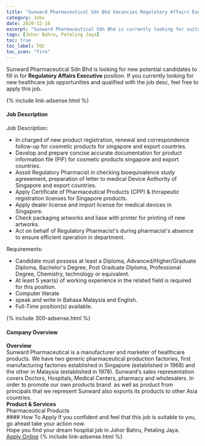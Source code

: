 ```yaml
---
title: "Sunward Pharmaceutical Sdn Bhd Vacancies Regulatory Affairs Executive" 
category: Jobs 
date: 2020-12-18 
excerpt: "Sunward Pharmaceutical Sdn Bhd is currently looking for suitable person to fill in the Regulatory Affairs Executive which positioned at Johor Bahru, Petaling Jaya" 
tags: [Johor Bahru, Petaling Jaya] 
toc: true 
toc_label: TOC 
toc_icon: "fire" 
--- 
```


<p>Sunward Pharmaceutical Sdn Bhd is looking for new potential candidates to fill in for <b>Regulatory Affairs Executive</b> position. If you currently looking for new healthcare job opportunities and qualified with the job desc, feel free to apply this job.
</p>{% include link-adsense.html %} 
<div><div><div><h4>Job Description</h4></div></div><div><div><span><div><div>Job Description:</div><ul><li>In charged of new product registration, renewal and correspondence follow-up for cosmetic products for singapore and export countries.</li><li>Develop and prepare concise accurate documentation for product information file (PIF) for cosmetic products singapore and export countries.</li><li>Asssit Regulatory Pharmacist in checking bioequivalence study agreeement, preparation of letter to medical Device Aothority of Singapore and export countries.</li><li>Apply Certificate of Pharmaceutical Products (CPP) &amp; thrrapeutic registration licenses for Singapore products.</li><li>Apply dealer license and import license for medical devices in Singapore.</li><li>Check packaging artworks and liase with printer for printing of new artworks.</li><li>Act on behalf of Regulatory Pharmacist's during pharmacist's absence to ensure efficient operation in department.</li></ul><div>Requirements:</div><ul><li>Candidate must possess at least a Diploma, Advanced/Higher/Graduate Diploma, Bachelor's Degree, Post Graduate Diploma, Professional Degree, Chemistry, technology or equivalent.</li><li>At least 5 year(s) of working experience in the related field is required for this position.</li><li>Computer literate</li><li>speak and write in Bahasa Malaysia and English.</li><li>Full-Time position(s) available.</li></ul></div></span></div></div></div> 
{% include 300-adsense.html %} 
<div><div><div><h4>Company Overview</h4></div></div><div><div><span><div><div>
<strong>Overview</strong></div>
<div>
	Sunward Pharmaceutical is a manufacturer and marketer of healthcare products. We have two generic pharmaceutical production factories, first manufacturing factories established in Singapore (established in 1968) and the other in Malaysia (established in 1978). Sunward&#8216;s sales representation covers Doctors, Hospitals, Medical Centers, pharmacy and wholesalers. In order to promote our own products brand&#160; as well as product from principals that we represent Sunward also exports its products to other Asia countries.</div>
<div>
<strong>Product &amp; Services</strong></div>
<div>
<div>
		Pharmaceutical Products</div>
</div></div></span></div></div></div> 
#### How To Apply 
If you confident and feel that this job is suitable to you, go ahead take your action now. <br/> 
Hope you find your dream hospital job in Johor Bahru, Petaling Jaya. <br/> 
<a href="https://www.jobstreet.com.my/en/job/regulatory-affairs-executive-4446157?jobId=jobstreet-my-job-4446157&sectionRank=8&token=0~33ec8955-4fab-4e80-b008-1f291e39466c&fr=SRP%20Job%20Listin" class="btn btn--warning" target="_blank" rel="nofollow noopenner">Apply Online</a> 
{% include link-adsense.html %} 
